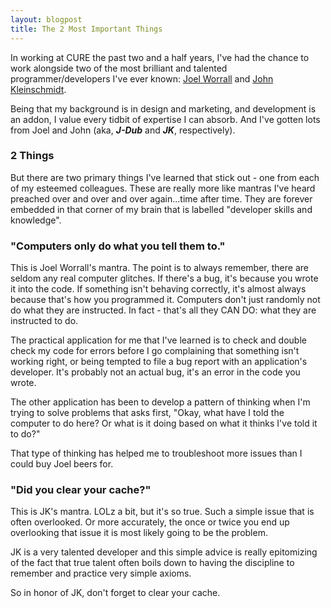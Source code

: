 ```yaml
---
layout: blogpost
title: The 2 Most Important Things
---
```


<p>In working at CURE the past two and a half years, I've had the chance to work alongside two of the most brilliant and talented programmer/developers I've ever known: <a href="https://twitter.com/tangollama">Joel Worrall</a> and <a href="https://twitter.com/jkleinsc">John Kleinschmidt</a>.</p>

<p>Being that my background is in design and marketing, and development is an addon, I value every tidbit of expertise I can absorb. And I've gotten lots from Joel and John (aka, <b><i>J-Dub</i></b> and <b><i>JK</i></b>, respectively).

<h3>2 Things</h3>

<p>But there are two primary things I've learned that stick out - one from each of my esteemed colleagues. These are really more like mantras I've heard preached over and over and over again...time after time. They are forever embedded in that corner of my brain that is labelled "developer skills and knowledge".</p>


<h3>"Computers only do what you tell them to."</h3>
<p>This is Joel Worrall's mantra. The point is to always remember, there are seldom any real computer glitches. If there's a bug, it's because you wrote it into the code. If something isn't behaving correctly, it's almost always because that's how you programmed it. Computers don't just randomly not do what they are instructed. In fact - that's all they CAN DO: what they are instructed to do.</p>
<p>The practical application for me that I've learned is to check and double check my code for errors before I go complaining that something isn't working right, or being tempted to file a bug report with an application's developer. It's probably not an actual bug, it's an error in the code you wrote.</p>
<p>The other application has been to develop a pattern of thinking when I'm trying to solve problems that asks first, "Okay, what have I told the computer to do here? Or what is it doing based on what it thinks I've told it to do?"</p>
<p>That type of thinking has helped me to troubleshoot more issues than I could buy Joel beers for.</p>

<h3>"Did you clear your cache?"</h3>

<p>This is JK's mantra. LOLz a bit, but it's so true. Such a simple issue that is often overlooked. Or more accurately, the once or twice you end up overlooking that issue it is most likely going to be the problem.</p>
<p>JK is a very talented developer and this simple advice is really epitomizing of the fact that true talent often boils down to having the discipline to remember and practice very simple axioms.</p>
<p>So in honor of JK, don't forget to clear your cache.</p>

